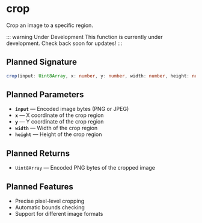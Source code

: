 # crop

Crop an image to a specific region.

::: warning Under Development
This function is currently under development. Check back soon for updates!
:::

## Planned Signature

```ts
crop(input: Uint8Array, x: number, y: number, width: number, height: number) => Uint8Array
```

## Planned Parameters

- **`input`** — Encoded image bytes (PNG or JPEG)
- **`x`** — X coordinate of the crop region
- **`y`** — Y coordinate of the crop region
- **`width`** — Width of the crop region
- **`height`** — Height of the crop region

## Planned Returns

- `Uint8Array` — Encoded PNG bytes of the cropped image

## Planned Features

- Precise pixel-level cropping
- Automatic bounds checking
- Support for different image formats
